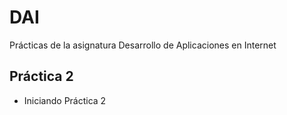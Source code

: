 # DAI
Prácticas de la asignatura Desarrollo de Aplicaciones en Internet
## Práctica 2
- Iniciando Práctica 2